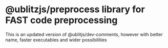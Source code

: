 # @ublitzjs/preprocess library for FAST code preprocessing
This is an updated version of @ublitjs/dev-comments, however with better name,
faster executables and wider possibilities
